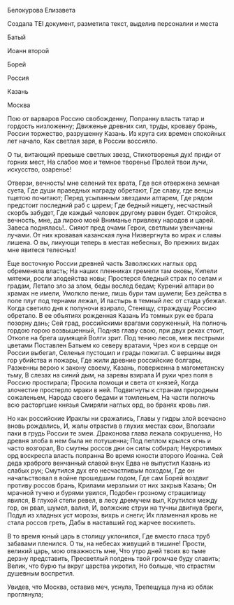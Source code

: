 <TEI> 

 <teiHeader> 

 <fileDesc> 

 <titleStmt> 

 <title>Задание 2</title> 

 </titleStmt> 

 <respStmt> 

 <persName>Белокурова Елизавета</persName> 

 <resp>Создала TEI документ, разметила текст, выделив персоналии и места</resp> 

 </respStmt> 

 </fileDesc>
 <profileDesc>

 <particDesc>

 <listPerson type="historical">

 <person xml:id="a"> 

 <persName>Батый</persName>

 </person>

 <person xml:id="b">

 <persName>Иоанн второй</persName>

 </person>
 
 </listPerson>
 
 <listPerson type="mythological">
 
 <person xml:id="c">
 
 <persName>Борей</persName>
 
 </person>
 
 </listPerson>
 
 <listPerson type="allegorically geographical">
 
 <person xml:id="d">
 
 <persName>Россия</persName>
 
 </person>
 
 <person xml:id="e">
 
 <persName>Казань</persName>
 
 </person>
 
 <person xml:id="f">
 
 <persName>Москва</persName>
 
 </person>
 
 </listPerson>

 </particDesc>

 </profileDesc>

 </teiHeader> 

 <text>
Пою от варваров <placeName>Россию</placeName> свобожденну,
Попранну власть татар и гордость низложенну;
Движенье древних сил, труды, кроваву брань,
<person xml:id="d"><persName>России</persName></person> торжество, разрушенну <placeName>Казань</placeName>.
Из круга сих времен спокойных лет начало,
Как светлая заря, в <placeName>России</placeName> воссияло.

О ты, витающий превыше светлых звезд,
Стихотворенья дух! приди от горних мест,
На слабое мое и темное творенье
Пролей твои лучи, искусство, озаренье!

Отверзи, вечность! мне селений тех врата,
Где вся отвержена земная суета,
Где души праведных награду обретают,
Где славу, где венцы тщетою почитают;
Перед усыпанным звездами алтарем,
Где рядом предстоит последний раб с царем;
Где бедный нищету, несчастный скорбь забудет,
Где каждый человек другому равен будет.
Откройся, вечность, мне, да лирою моей
Вниманье привлеку народов и царей.
Завеса поднялась!.. Сияют пред очами
Герои, светлыми увенчанны лучами.
От них кровавая казанская луна
Низвергнута во мрак и славы лишена.
О вы, ликующи теперь в местах небесных,
Во прежних видах мне явитеся телесных!

Еще <placeName>восточную России</placeName> древней часть
Заволжских наглых орд обременяла власть;
На наших пленниках гремели там оковы,
Кипели мятежи, росли злодейства новы;
Простерся бледный страх по селам и градам,
Летало зло за злом, беды вослед бедам;
Курений алтари во храмах не имели,
Умолкло пение, лишь бури там шумели;
Без действа в поле плуг под тернами лежал,
И пастырь в темный лес от стада убежал.
Когда светило дня к полуночи взирало,
Стенящу, страждущу <person xml:id="d"><persName>Россию</persName></person> обретало.
В <person xml:id="d"><persName>ее</persName></person> объятиях рожденная <person xml:id="e"><persName>Казань</persName></person>
Из томных рук <person xml:id="d"><persName>ее</persName></person> брала позорну дань;
<person xml:id="e"><persName>Сей град, российскими врагами соруженный,
На полночь гордою горою возвышенный</persName></person>,
Подняв главу свою, при двух реках стоит,
Отколе на брега шумящей <placeName>Волги</placeName> зрит.
Под тению лесов, меж пестрыми цветами
Поставлен <person xml:id="a"><persName>Батыем</persName></person> ко северу вратами,
Чрез кои в сердце <person xml:id="a"><persName>он</persName></person> <placeName>России</placeName> выбегал,
Селенья пустошил и грады пожигал.
С вершины видя гор убийства и пожары,
Где жили древние российские болгары,
Разженны верою к закону своему,
<person xml:id="e"><persName>Казань</persName></person>, поверженна в магометанску тьму,
В слезах на синий дым, на заревы взирала
И руки чрез поля в <placeName>Россию</placeName> простирала;
Просила помощи и света от князей,
Когда злочестие простерло мраки в <person xml:id="e"><persName>ней</persName></person>.
Подвигнуты к странам природным сожаленьем,
Народа <person xml:id="e"><persName>своего</persName></person> бедами и томленьем,
На части полночь всю расторгшие князья
Смиряли наглых орд, во бранях кровь лия.

Но как российские Ираклы ни сражались,
Главы у гидры злой всечасно вновь рождались,
И, жалы отрастив в глухих местах свои,
Вползали паки в грудь <placeName>России</placeName> те змеи.
<person xml:id="a"><persName>Драконова</persName></person> глава лежала сокрушенна,
Но древня злоба в <person xml:id="a"><persName>нем</persName></person> была не потушенна;
Под пеплом крылся огнь и часто возгорал,
Во смутны россов дни <person xml:id="a"><persName>он</persName></person> силы собирал;
Неукротимых орд воскресла власть попранна
Во время юности <person xml:id="b"><persName>второго Иоанна</persName></person>.
<person xml:id="b"><persName>Сей деда храброго венчанный славой внук</persName></person>
Едва не выпустил <placeName>Казань</placeName> из слабых рук;
Смутился дух <person xml:id="b"><persName>его</persName></person> несчастливым походом,
Где <person xml:id="b"><persName>он</persName></person> начальствовал в войне прошедшим годом,
Где сам <person xml:id="c"><persName>Борей</persName></person> воздвиг противу россов брань,
Крилами мерзлыми от них закрыв <placeName>Казань</placeName>;
<person xml:id="c"><persName>Он</persName></person> мрачной тучею и бурями увился,
Подобен грозному страшилищу явился,
В глухой степи ревел, в лесу дремучем выл,
Крутился между гор, <person xml:id="c"><persName>он</persName></person> рвал, шумел, валил,
И, волжские струи на тучны двигнув бреги,
Подул из хладных уст морозы, вихрь и снеги;
Их пламенная кровь не стала россов греть,
Дабы в наставший год жарчее воскипеть.

В то время <person xml:id="b"><persName>юный царь</persName></person> в столицу уклонился,
Где вместо гласа труб забавами пленился.
О ты, на небесах живущий в тишине!
Прости, великий царь, мою отважность мне,
Что утро дней твоих во тьме дерзну представить,
Пресветлый полдень твой громчае буду славить;
Велик, что бурю ты вкруг царства укротил,
Но больше, что страстям душевным воспретил.

Увидев, что <person xml:id="f"><persName>Москва</persName></person>, оставив меч, уснула,
Трепещуща луна из облак проглянула;
</text>
</TEI>
